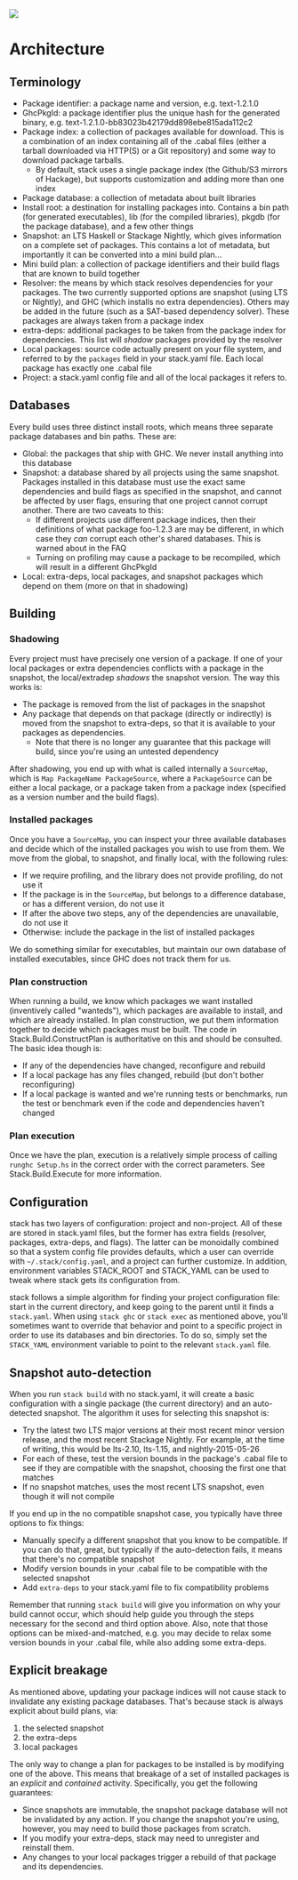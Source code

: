 <div class="hidden-warning"><a href="https://docs.haskellstack.org/"><img src="https://rawgit.com/commercialhaskell/stack/master/doc/img/hidden-warning.svg"></a></div>

# Architecture

## Terminology

* Package identifier: a package name and version, e.g. text-1.2.1.0
* GhcPkgId: a package identifier plus the unique hash for the generated binary,
  e.g. text-1.2.1.0-bb83023b42179dd898ebe815ada112c2
* Package index: a collection of packages available for download. This is a
  combination of an index containing all of the .cabal files (either a tarball
  downloaded via HTTP(S) or a Git repository) and some way to download package
  tarballs.
    * By default, stack uses a single package index (the Github/S3 mirrors of
      Hackage), but supports customization and adding more than one index
* Package database: a collection of metadata about built libraries
* Install root: a destination for installing packages into. Contains a bin path
  (for generated executables), lib (for the compiled libraries), pkgdb (for the
  package database), and a few other things
* Snapshot: an LTS Haskell or Stackage Nightly, which gives information on a
  complete set of packages. This contains a lot of metadata, but importantly it
  can be converted into a mini build plan...
* Mini build plan: a collection of package identifiers and their build flags
  that are known to build together
* Resolver: the means by which stack resolves dependencies for your packages.
  The two currently supported options are snapshot (using LTS or Nightly), and
  GHC (which installs no extra dependencies). Others may be added in the future
  (such as a SAT-based dependency solver). These packages are always taken from
  a package index
* extra-deps: additional packages to be taken from the package index for
  dependencies. This list will *shadow* packages provided by the resolver
* Local packages: source code actually present on your file system, and
  referred to by the `packages` field in your stack.yaml file. Each local
  package has exactly one .cabal file
* Project: a stack.yaml config file and all of the local packages it refers to.

## Databases

Every build uses three distinct install roots, which means three separate
package databases and bin paths. These are:

* Global: the packages that ship with GHC. We never install anything into this
  database
* Snapshot: a database shared by all projects using the same snapshot. Packages
  installed in this database must use the exact same dependencies and build
  flags as specified in the snapshot, and cannot be affected by user flags,
  ensuring that one project cannot corrupt another. There are two caveats to
  this:
    * If different projects use different package indices, then their
      definitions of what package foo-1.2.3 are may be different, in which case
      they *can* corrupt each other's shared databases. This is warned about in
      the FAQ
    * Turning on profiling may cause a package to be recompiled, which will
      result in a different GhcPkgId
* Local: extra-deps, local packages, and snapshot packages which depend on them
  (more on that in shadowing)

## Building

### Shadowing

Every project must have precisely one version of a package. If one of your
local packages or extra dependencies conflicts with a package in the snapshot,
the local/extradep *shadows* the snapshot version. The way this works is:

* The package is removed from the list of packages in the snapshot
* Any package that depends on that package (directly or indirectly) is moved
  from the snapshot to extra-deps, so that it is available to your packages as
  dependencies.
    * Note that there is no longer any guarantee that this package will build,
      since you're using an untested dependency

After shadowing, you end up with what is called internally a `SourceMap`, which
is `Map PackageName PackageSource`, where a `PackageSource` can be either a
local package, or a package taken from a package index (specified as a version
number and the build flags).

### Installed packages

Once you have a `SourceMap`, you can inspect your three available databases and
decide which of the installed packages you wish to use from them. We move from
the global, to snapshot, and finally local, with the following rules:

* If we require profiling, and the library does not provide profiling, do not
  use it
* If the package is in the `SourceMap`, but belongs to a difference database,
  or has a different version, do not use it
* If after the above two steps, any of the dependencies are unavailable, do not
  use it
* Otherwise: include the package in the list of installed packages

We do something similar for executables, but maintain our own database of
installed executables, since GHC does not track them for us.

### Plan construction

When running a build, we know which packages we want installed (inventively
called "wanteds"), which packages are available to install, and which are
already installed. In plan construction, we put them information together to
decide which packages must be built. The code in Stack.Build.ConstructPlan is
authoritative on this and should be consulted. The basic idea though is:

* If any of the dependencies have changed, reconfigure and rebuild
* If a local package has any files changed, rebuild (but don't bother
  reconfiguring)
* If a local package is wanted and we're running tests or benchmarks, run the
  test or benchmark even if the code and dependencies haven't changed

### Plan execution

Once we have the plan, execution is a relatively simple process of calling
`runghc Setup.hs` in the correct order with the correct parameters. See
Stack.Build.Execute for more information.

## Configuration

stack has two layers of configuration: project and non-project. All of these
are stored in stack.yaml files, but the former has extra fields (resolver,
packages, extra-deps, and flags). The latter can be monoidally combined so that
a system config file provides defaults, which a user can override with
`~/.stack/config.yaml`, and a project can further customize. In addition,
environment variables STACK\_ROOT and STACK\_YAML can be used to tweak where
stack gets its configuration from.

stack follows a simple algorithm for finding your project configuration file:
start in the current directory, and keep going to the parent until it finds a
`stack.yaml`. When using `stack ghc` or `stack exec` as mentioned above, you'll
sometimes want to override that behavior and point to a specific project in
order to use its databases and bin directories. To do so, simply set the
`STACK_YAML` environment variable to point to the relevant `stack.yaml` file.

## Snapshot auto-detection

When you run `stack build` with no stack.yaml, it will create a basic
configuration with a single package (the current directory) and an
auto-detected snapshot. The algorithm it uses for selecting this snapshot is:

* Try the latest two LTS major versions at their most recent minor version
  release, and the most recent Stackage Nightly. For example, at the time of
  writing, this would be lts-2.10, lts-1.15, and nightly-2015-05-26
* For each of these, test the version bounds in the package's .cabal file to
  see if they are compatible with the snapshot, choosing the first one that
  matches
* If no snapshot matches, uses the most recent LTS snapshot, even though it
  will not compile

If you end up in the no compatible snapshot case, you typically have three
options to fix things:

* Manually specify a different snapshot that you know to be compatible. If you
  can do that, great, but typically if the auto-detection fails, it means that
  there's no compatible snapshot
* Modify version bounds in your .cabal file to be compatible with the selected
  snapshot
* Add `extra-deps` to your stack.yaml file to fix compatibility problems

Remember that running `stack build` will give you information on why your build
cannot occur, which should help guide you through the steps necessary for the
second and third option above. Also, note that those options can be
mixed-and-matched, e.g. you may decide to relax some version bounds in your
.cabal file, while also adding some extra-deps.

## Explicit breakage

As mentioned above, updating your package indices will not cause stack to
invalidate any existing package databases. That's because stack is always
explicit about build plans, via:

1. the selected snapshot
2. the extra-deps
3. local packages

The only way to change a plan for packages to be installed is by modifying one
of the above. This means that breakage of a set of installed packages is an
*explicit* and *contained* activity. Specifically, you get the following
guarantees:

* Since snapshots are immutable, the snapshot package database will not be
  invalidated by any action. If you change the snapshot you're using, however,
  you may need to build those packages from scratch.
* If you modify your extra-deps, stack may need to unregister and reinstall
  them.
* Any changes to your local packages trigger a rebuild of that package and its
  dependencies.
